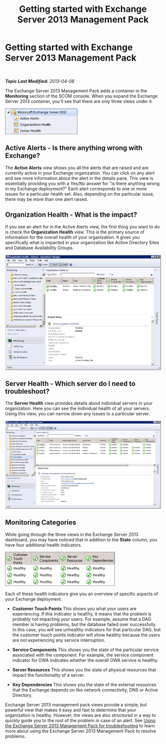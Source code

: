 ﻿---
title: Getting started with Exchange Server 2013 Management Pack
TOCTitle: Getting started with Exchange Server 2013 Management Pack
ms:assetid: 72d1609f-ab32-44d8-aa40-b1de587442d2
ms:mtpsurl: https://technet.microsoft.com/en-us/library/Dn195908(v=EXCHG.150)
ms:contentKeyID: 53181782
ms.date: 05/14/2016
mtps_version: v=EXCHG.150
---

<div data-xmlns="http://www.w3.org/1999/xhtml">

<div class="topic" data-xmlns="http://www.w3.org/1999/xhtml" data-msxsl="urn:schemas-microsoft-com:xslt" data-cs="http://msdn.microsoft.com/en-us/">

<div data-asp="http://msdn2.microsoft.com/asp">

# Getting started with Exchange Server 2013 Management Pack

</div>

<div id="mainSection">

<div id="mainBody">

<span> </span>

_**Topic Last Modified:** 2013-04-08_

The Exchange Server 2013 Management Pack adds a container in the **Monitoring** section of the SCOM console. When you expand the Exchange Server 2013 container, you'll see that there are only three views under it.

![Exchange 2013 Management Pack Containers](images/Dn195908.253b4ec5-2103-4b0c-a22e-5ebd24d08600(EXCHG.150).png "Exchange 2013 Management Pack Containers")

<div>

## Active Alerts - Is there anything wrong with Exchange?

The **Active Alerts** view shows you all the alerts that are raised and are currently active in your Exchange organization. You can click on any alert and see more information about the alert in the details pane. This view is essentially providing you with a Yes/No answer for "is there anything wrong in my Exchange deployment?" Each alert corresponds to one or more issues for a particular health set. Also, depending on the particular issue, there may be more than one alert raised.

</div>

<div>

## Organization Health - What is the impact?

If you see an alert for in the Active Alerts view, the first thing you want to do is check the **Organization Health** view. This is the primary source of information for the overall health of your organization. It gives you specifically what is impacted in your organization like Active Directory Sites and Database Availability Groups.

![Organization Health](images/Dn195908.603c920b-7b88-4956-87d9-09d93fa6cba3(EXCHG.150).png "Organization Health")

</div>

<div>

## Server Health - Which server do I need to troubleshoot?

The **Server Health** view provides details about individual servers in your organization. Here you can see the individual health of all your servers. Using this view, you can narrow down any issues to a particular server.

![Server Health](images/Dn195908.c863be83-fc4b-4daf-a18b-27b1aae15b1d(EXCHG.150).png "Server Health")

</div>

<div>

## Monitoring Categories

While going through the three views in the Exchange Server 2013 dashboard, you may have noticed that in addition to the **State** column, you have four additional health indicators.

![Exchange health indicators](images/Dn195908.dd10ed0b-abe5-41aa-8d43-b4fb10133984(EXCHG.150).png "Exchange health indicators")

Each of these health indicators give you an overview of specific aspects of your Exchange deployment.

  - **Customer Touch Points** This shows you what your users are experiencing. If this indicator is healthy, it means that the problem is probably not impacting your users. For example, assume that a DAG member is having problems, but the database failed over successfully. In this case, you will see unhealthy indicators for that particular DAG, but the customer touch points indicator will show healthy because the users are not experiencing any service interruption.

  - **Service Components** This shows you the state of the particular service associated with the component. For example, the service component indicator for OWA indicates whether the overall OWA service is healthy.

  - **Server Resources** This shows you the state of physical resources that impact the functionality of a server.

  - **Key Dependencies** This shows you the state of the external resources that the Exchange depends on like network connectivity, DNS or Active Directory.

Exchange Server 2013 management pack views provide a simple, but powerful view that makes it easy and fast to determine that your organization is healthy. However, the views are also structured in a way to quickly guide you to the root of the problem in case of an alert. See [Using the Exchange Server 2013 Management Pack for troubleshooting](using-the-exchange-server-2013-management-pack-for-troubleshooting.md) to learn more about using the Exchange Server 2013 Management Pack to resolve problems.

</div>

</div>

<span> </span>

</div>

</div>

</div>

